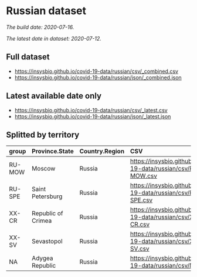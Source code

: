 # Russian dataset
*The build date: 2020-07-16.*

*The latest date in dataset: 2020-07-12.*

## Full dataset

- https://insysbio.github.io/covid-19-data/russian/csv/_combined.csv
- https://insysbio.github.io/covid-19-data/russian/json/_combined.json

## Latest available date only

- https://insysbio.github.io/covid-19-data/russian/csv/_latest.csv
- https://insysbio.github.io/covid-19-data/russian/json/_latest.json

## Splitted by territory

|group  |Province.State     |Country.Region |CSV                                                             |JSON                                                              |country_code |country_code3 |territory_code |
|:------|:------------------|:--------------|:---------------------------------------------------------------|:-----------------------------------------------------------------|:------------|:-------------|:--------------|
|RU-MOW |Moscow             |Russia         |https://insysbio.github.io/covid-19-data/russian/csv/RU-MOW.csv |https://insysbio.github.io/covid-19-data/russian/json/RU-MOW.json |RU           |RUS           |RU-MOW         |
|RU-SPE |Saint Petersburg   |Russia         |https://insysbio.github.io/covid-19-data/russian/csv/RU-SPE.csv |https://insysbio.github.io/covid-19-data/russian/json/RU-SPE.json |RU           |RUS           |RU-SPE         |
|XX-CR  |Republic of Crimea |Russia         |https://insysbio.github.io/covid-19-data/russian/csv/XX-CR.csv  |https://insysbio.github.io/covid-19-data/russian/json/XX-CR.json  |RU           |RUS           |XX-CR          |
|XX-SV  |Sevastopol         |Russia         |https://insysbio.github.io/covid-19-data/russian/csv/XX-SV.csv  |https://insysbio.github.io/covid-19-data/russian/json/XX-SV.json  |RU           |RUS           |XX-SV          |
|NA     |Adygea Republic    |Russia         |https://insysbio.github.io/covid-19-data/russian/csv/NA.csv     |https://insysbio.github.io/covid-19-data/russian/json/NA.json     |RU           |RUS           |               |

